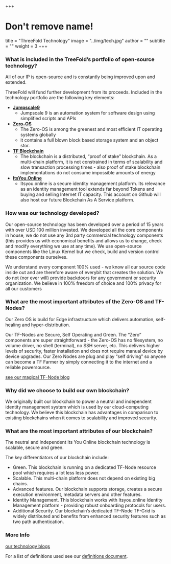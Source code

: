 +++
# Don't remove name!
title = "ThreeFold Technology"
image = "../img/tech.jpg"
author = ""
subtitle = ""
weight = 3
+++

### What is included in the TreeFold’s portfolio of open-source technology?

All of our IP is open-source and is constantly being improved upon and extended.

ThreeFold will fund further development from its proceeds. Included in the technology portfolio are the following key elements:

* [**Jumpscale9**](https://github.com/jumpscale)
  * Jumpscale 9 is an automation system for software design using simplified scripts and APIs
* [**Zero-OS**](https://github.com/zero-os)
  * The Zero-OS is among the greenest and most efficient IT operating systems globally
  * it contains a full blown block based storage system and an object stor.
* [**TF Blockchain**](https://github.com/rivine)
  * The blockchain is a distributed, “proof of stake” blockchain. As a multi-chain platform, it is not constrained in terms of scalability and slow transaction processing times - also proof of stake blockchain implementations do not consume impossible amounts of energy
* [**ItsYou.Online**](https://github.com/itsyouonline)
  * Itsyou.online is a secure identity management platform. Its relevance as an identity management tool extends far beyond Tokens and buying and selling Internet IT capacity. This account on Github will also host our future Blockchain As A Service platform.

### How was our technology developed?

Our open-source technology has been developed over a period of 15 years with over USD 100 million invested. We developed all the core components in house, we do not use any 3rd party commercial technology components (this provides us with economical benefits and allows us to change, check and modify everything we use at any time). We use open-source components like the Linux Kernel but we check, build and version control these components ourselves.

We understand every component 100% used - we know all our source code inside out and are therefore aware of everybit that creates the solution. We do not (nor ever will) provide backdoors for any government or security organization. We believe in 100% freedom of choice and 100% privacy for all our customers

### What are the most important attributes of the Zero-OS and TF-Nodes?

Our Zero OS is build for Edge infrastructure which delivers automation, self-healing and hyper-distribution.

Our TF-Nodes are Secure, Self Operating and Green. The “Zero” components are super straightforward - the Zero-OS has no filesystem, no volume driver, no shell (terminal), no SSH server, etc. This delivers higher levels of security, faster installation and does not require manual device by device upgrades. Our Zero Nodes are plug and play “self driving” so anyone can become a TF Farmer by simply connecting it to the internet and a reliable powersource.

[see our magical TF-Node blog](/information/magical-zero-node/)

### Why did we choose to build our own blockchain?

We originally built our blockchain to power a neutral and independent identity management system which is used by our cloud-computing technology. We believe this blockchain has advantages in comparison to existing blockchains when it comes to scalability and improved security.

### What are the most important attributes of our blockchain?

The neutral and independent Its You Online blockchain technology is scalable, secure and green.

The key differentiators of our blockchain include:

* Green. This blockchain is running on a dedicated TF-Node resource pool which requires a lot less less power.
* Scalable. This multi-chain platform does not depend on existing big chains.
* Advanced features. Our blockchain supports storage, creates a secure execution environment, metadata servers and other features.
* Identity Management. This blockchain works with Itsyou.online Identity Management platform - providing robust onboarding protocols for users.
* Additional Security. Our blockchain’s dedicated TF-Node TF-Grid is widely distributed and benefits from enhanced security features such as two path authentication.

### More Info

[our technology blogs](/information/)

For a list of definitions used see our [definitions document](https://github.com/threefoldtoken/legal/blob/master/definitions.md).
